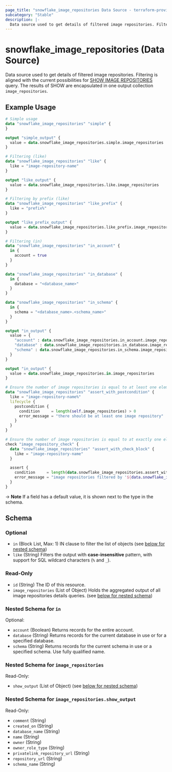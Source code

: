 ```yaml
---
page_title: "snowflake_image_repositories Data Source - terraform-provider-snowflake"
subcategory: "Stable"
description: |-
  Data source used to get details of filtered image repositories. Filtering is aligned with the current possibilities for SHOW IMAGE REPOSITORIES https://docs.snowflake.com/en/sql-reference/sql/show-image-repositories query. The results of SHOW are encapsulated in one output collection image_repositories.
---
```


# snowflake_image_repositories (Data Source)

Data source used to get details of filtered image repositories. Filtering is aligned with the current possibilities for [SHOW IMAGE REPOSITORIES](https://docs.snowflake.com/en/sql-reference/sql/show-image-repositories) query. The results of SHOW are encapsulated in one output collection `image_repositories`.

## Example Usage

```terraform
# Simple usage
data "snowflake_image_repositories" "simple" {
}

output "simple_output" {
  value = data.snowflake_image_repositories.simple.image_repositories
}

# Filtering (like)
data "snowflake_image_repositories" "like" {
  like = "image-repository-name"
}

output "like_output" {
  value = data.snowflake_image_repositories.like.image_repositories
}

# Filtering by prefix (like)
data "snowflake_image_repositories" "like_prefix" {
  like = "prefix%"
}

output "like_prefix_output" {
  value = data.snowflake_image_repositories.like_prefix.image_repositories
}

# Filtering (in)
data "snowflake_image_repositories" "in_account" {
  in {
    account = true
  }
}

data "snowflake_image_repositories" "in_database" {
  in {
    database = "<database_name>"
  }
}

data "snowflake_image_repositories" "in_schema" {
  in {
    schema = "<database_name>.<schema_name>"
  }
}

output "in_output" {
  value = {
    "account" : data.snowflake_image_repositories.in_account.image_repositories,
    "database" : data.snowflake_image_repositories.in_database.image_repositories,
    "schema" : data.snowflake_image_repositories.in_schema.image_repositories,
  }
}

output "in_output" {
  value = data.snowflake_image_repositories.in.image_repositories
}

# Ensure the number of image repositories is equal to at least one element (with the use of postcondition)
data "snowflake_image_repositories" "assert_with_postcondition" {
  like = "image-repository-name%"
  lifecycle {
    postcondition {
      condition     = length(self.image_repositories) > 0
      error_message = "there should be at least one image repository"
    }
  }
}

# Ensure the number of image repositories is equal to at exactly one element (with the use of check block)
check "image_repository_check" {
  data "snowflake_image_repositories" "assert_with_check_block" {
    like = "image-repository-name"
  }

  assert {
    condition     = length(data.snowflake_image_repositories.assert_with_check_block.image_repositories) == 1
    error_message = "image repositories filtered by '${data.snowflake_image_repositories.assert_with_check_block.like}' returned ${length(data.snowflake_image_repositories.assert_with_check_block.image_repositories)} image repositories where one was expected"
  }
}
```

-> **Note** If a field has a default value, it is shown next to the type in the schema.

<!-- schema generated by tfplugindocs -->
## Schema

### Optional

- `in` (Block List, Max: 1) IN clause to filter the list of objects (see [below for nested schema](#nestedblock--in))
- `like` (String) Filters the output with **case-insensitive** pattern, with support for SQL wildcard characters (`%` and `_`).

### Read-Only

- `id` (String) The ID of this resource.
- `image_repositories` (List of Object) Holds the aggregated output of all image repositories details queries. (see [below for nested schema](#nestedatt--image_repositories))

<a id="nestedblock--in"></a>
### Nested Schema for `in`

Optional:

- `account` (Boolean) Returns records for the entire account.
- `database` (String) Returns records for the current database in use or for a specified database.
- `schema` (String) Returns records for the current schema in use or a specified schema. Use fully qualified name.


<a id="nestedatt--image_repositories"></a>
### Nested Schema for `image_repositories`

Read-Only:

- `show_output` (List of Object) (see [below for nested schema](#nestedobjatt--image_repositories--show_output))

<a id="nestedobjatt--image_repositories--show_output"></a>
### Nested Schema for `image_repositories.show_output`

Read-Only:

- `comment` (String)
- `created_on` (String)
- `database_name` (String)
- `name` (String)
- `owner` (String)
- `owner_role_type` (String)
- `privatelink_repository_url` (String)
- `repository_url` (String)
- `schema_name` (String)

